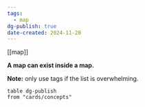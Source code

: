 ```yaml
---
tags:
  - map
dg-publish: true
date-created: 2024-11-28
---
```

[[map]]

**A map can exist inside a map.**

**Note:** only use tags if the list is overwhelming.
```dataview
table dg-publish
from "cards/concepts"
```
